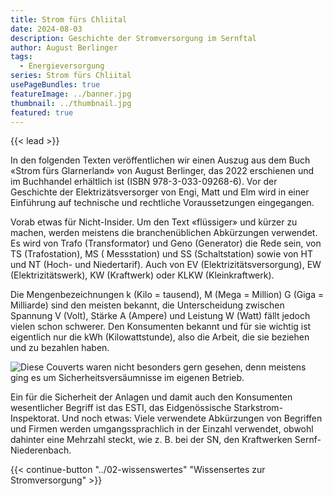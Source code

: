 ```yaml
---
title: Strom fürs Chliital
date: 2024-08-03
description: Geschichte der Stromversorgung im Sernftal
author: August Berlinger
tags:
  - Energieversorgung
series: Strom fürs Chliital
usePageBundles: true
featureImage: ../banner.jpg
thumbnail: ../thumbnail.jpg
featured: true
---
```


{{< lead >}}

In den folgenden Texten veröffentlichen wir einen Auszug aus dem Buch
«Strom fürs Glarnerland» von August Berlinger, das 2022 erschienen und
im Buchhandel erhältlich ist (ISBN 978-3-033-09268-6). Vor der
Geschichte der Elektrizätsversorger von Engi, Matt und Elm wird in
einer Einführung auf technische und rechtliche Voraussetzungen
eingegangen.

Vorab etwas für Nicht-Insider. Um den Text «flüssiger» und kürzer zu
machen, werden meistens die branchenüblichen Abkürzungen verwendet. Es
wird von Trafo (Transformator) und Geno (Generator) die Rede sein, von
TS (Trafostation), MS ( Messstation) und SS (Schaltstation) sowie von
HT und NT (Hoch- und Niedertarif). Auch von EV
(Elektrizitätsversorgung), EW (Elektrizitätswerk), KW (Kraftwerk) oder
KLKW (Kleinkraftwerk).

Die Mengenbezeichnungen k (Kilo = tausend), M (Mega = Million) G (Giga
= Milliarde) sind den meisten bekannt, die Unterscheidung zwischen
Spannung V (Volt), Stärke A (Ampere) und Leistung W (Watt) fällt
jedoch vielen schon schwerer. Den Konsumenten bekannt und für sie
wichtig ist eigentlich nur die kWh (Kilowattstunde), also die Arbeit,
die sie beziehen und zu bezahlen haben.

![Diese Couverts waren nicht besonders gern gesehen, denn meistens
ging es um Sicherheitsversäumnisse im eigenen Betrieb.](esti.jpg)

Ein für die Sicherheit der Anlagen und damit auch den Konsumenten
wesentlicher Begriff ist das ESTI, das Eidgenössische
Starkstrom-Inspektorat. Und noch etwas: Viele verwendete Abkürzungen
von Begriffen und Firmen werden umgangssprachlich in der Einzahl
verwendet, obwohl dahinter eine Mehrzahl steckt, wie z. B. bei der SN,
den Kraftwerken Sernf-Niederenbach.

{{< continue-button "../02-wissenswertes" "Wissensertes zur Stromversorgung" >}}
